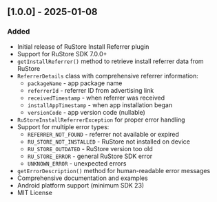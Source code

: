 ## [1.0.0] - 2025-01-08

### Added
- Initial release of RuStore Install Referrer plugin
- Support for RuStore SDK 7.0.0+
- `getInstallReferrer()` method to retrieve install referrer data from RuStore
- `ReferrerDetails` class with comprehensive referrer information:
  - `packageName` - app package name
  - `referrerId` - referrer ID from advertising link
  - `receivedTimestamp` - when referrer was received
  - `installAppTimestamp` - when app installation began
  - `versionCode` - app version code (nullable)
- `RuStoreInstallReferrerException` for proper error handling
- Support for multiple error types:
  - `REFERRER_NOT_FOUND` - referrer not available or expired
  - `RU_STORE_NOT_INSTALLED` - RuStore not installed on device
  - `RU_STORE_OUTDATED` - RuStore version too old
  - `RU_STORE_ERROR` - general RuStore SDK error
  - `UNKNOWN_ERROR` - unexpected errors
- `getErrorDescription()` method for human-readable error messages
- Comprehensive documentation and examples
- Android platform support (minimum SDK 23)
- MIT License